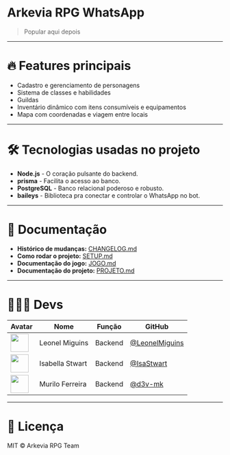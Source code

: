 # Arkevia RPG WhatsApp

> Popular aqui depois

---

# 🔥 Features principais

- Cadastro e gerenciamento de personagens
- Sistema de classes e habilidades
- Guildas
- Inventário dinâmico com itens consumíveis e equipamentos
- Mapa com coordenadas e viagem entre locais

---

# 🛠️ Tecnologias usadas no projeto

- **Node.js** - O coração pulsante do backend. 
- **prisma** - Facilita o acesso ao banco.
- **PostgreSQL** - Banco relacional poderoso e robusto.
- **baileys** - Biblioteca pra conectar e controlar o WhatsApp no bot.

---

# 📜 Documentação

- **Histórico de mudanças:** [CHANGELOG.md](docs/CHANGELOG.md) 
- **Como rodar o projeto:** [SETUP.md](docs/SETUP.md)   
- **Documentação do jogo:** [JOGO.md](docs/JOGO.md)  
- **Documentação do projeto:** [PROJETO.md](docs/PROJETO.md)  

---

# 🧑🏻‍💻 Devs

| Avatar | Nome              | Função                | GitHub                                           |
|--------|-------------------|-----------------------|-------------------------------------------------|
| <img src="https://github.com/LeonelMiguins.png" width="42" /> | Leonel Miguins    | Backend                | [@LeonelMiguins](https://github.com/LeonelMiguins) |
| <img src="https://github.com/IsaStwart.png" width="42" /> | Isabella Stwart   | Backend                | [@IsaStwart](https://github.com/IsaStwart)         |
| <img src="https://github.com/d3v-mk.png" width="42" /> | Murilo Ferreira   | Backend                | [@d3v-mk](https://github.com/d3v-mk)               |

---

# 📄 Licença

MIT © Arkevia RPG Team  